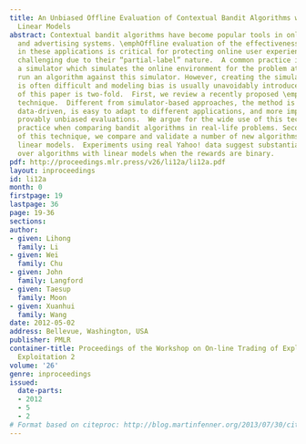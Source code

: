 ```yaml
---
title: An Unbiased Offline Evaluation of Contextual Bandit Algorithms with Generalized
  Linear Models
abstract: Contextual bandit algorithms have become popular tools in online   recommendation
  and advertising systems. \emphOffline evaluation of the effectiveness of new algorithms
  in these applications is critical for protecting online user experiences but very
  challenging due to their “partial-label” nature.  A common practice is to create
  a simulator which simulates the online environment for the problem at hand and then
  run an algorithm against this simulator. However, creating the simulator itself
  is often difficult and modeling bias is usually unavoidably introduced. The purpose
  of this paper is two-fold.  First, we review a recently proposed \emphoffline evaluation
  technique.  Different from simulator-based approaches, the method is completely
  data-driven, is easy to adapt to different applications, and more importantly, provides
  provably unbiased evaluations.  We argue for the wide use of this technique as standard
  practice when comparing bandit algorithms in real-life problems. Second, as an application
  of this technique, we compare and validate a number of new algorithms based on \emphgeneralized
  linear models.  Experiments using real Yahoo! data suggest substantial improvement
  over algorithms with linear models when the rewards are binary.
pdf: http://proceedings.mlr.press/v26/li12a/li12a.pdf
layout: inproceedings
id: li12a
month: 0
firstpage: 19
lastpage: 36
page: 19-36
sections: 
author:
- given: Lihong
  family: Li
- given: Wei
  family: Chu
- given: John
  family: Langford
- given: Taesup
  family: Moon
- given: Xuanhui
  family: Wang
date: 2012-05-02
address: Bellevue, Washington, USA
publisher: PMLR
container-title: Proceedings of the Workshop on On-line Trading of Exploration and
  Exploitation 2
volume: '26'
genre: inproceedings
issued:
  date-parts:
  - 2012
  - 5
  - 2
# Format based on citeproc: http://blog.martinfenner.org/2013/07/30/citeproc-yaml-for-bibliographies/
---
```

